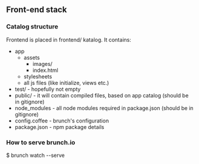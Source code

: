 ## Front-end stack

### Catalog structure

Frontend is placed in frontend/ katalog. It contains:
* app
  * assets
    * images/
    * index.html
  * stylesheets
  * all js files (like initialize, views etc.)
* test/ - hopefully not empty
* public/ - it will contain compiled files, based on app catalog (should be in gitignore)
* node_modules - all node modules required in package.json (should be in gitignore)
* config.coffee - brunch's configuration
* package.json - npm package details

### How to serve brunch.io

$ brunch watch --serve
